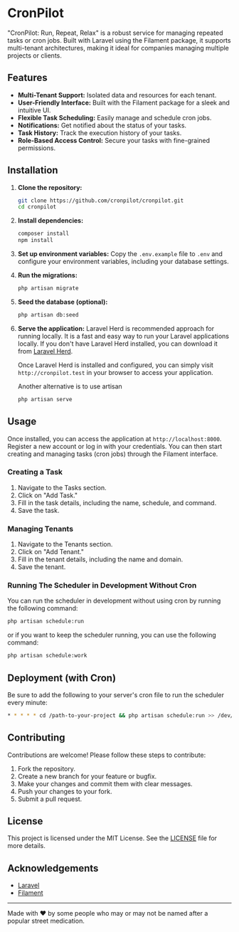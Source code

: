 # CronPilot

"CronPilot: Run, Repeat, Relax" is a robust service for managing repeated tasks or cron jobs. Built with Laravel using 
the Filament package, it supports multi-tenant architectures, making it ideal for companies managing multiple projects 
or clients.

## Features

- **Multi-Tenant Support:** Isolated data and resources for each tenant.
- **User-Friendly Interface:** Built with the Filament package for a sleek and intuitive UI.
- **Flexible Task Scheduling:** Easily manage and schedule cron jobs.
- **Notifications:** Get notified about the status of your tasks.
- **Task History:** Track the execution history of your tasks.
- **Role-Based Access Control:** Secure your tasks with fine-grained permissions.

## Installation

1. **Clone the repository:**
    ```bash
    git clone https://github.com/cronpilot/cronpilot.git
    cd cronpilot
    ```

2. **Install dependencies:**
    ```bash
    composer install
    npm install
    ```

3. **Set up environment variables:**
   Copy the `.env.example` file to `.env` and configure your environment variables, including your database settings.

4. **Run the migrations:**
    ```bash
    php artisan migrate
    ```

5. **Seed the database (optional):**
    ```bash
    php artisan db:seed
    ```

6. **Serve the application:**
    Laravel Herd is recommended approach for running locally. It is a fast and easy way to run your Laravel applications
    locally. If you don't have Laravel Herd installed, you can download it from [Laravel Herd](https://herd.laravel.com/).

    Once Laravel Herd is installed and configured, you can simply visit `http://cronpilot.test` in your browser to
    access your application.

    Another alternative is to use artisan
    ```bash
    php artisan serve
    ```

## Usage

Once installed, you can access the application at `http://localhost:8000`. Register a new account or log in with your
credentials. You can then start creating and managing tasks (cron jobs) through the Filament interface.

### Creating a Task

1. Navigate to the Tasks section.
2. Click on "Add Task."
3. Fill in the task details, including the name, schedule, and command.
4. Save the task.

### Managing Tenants

1. Navigate to the Tenants section.
2. Click on "Add Tenant."
3. Fill in the tenant details, including the name and domain.
4. Save the tenant.

### Running The Scheduler in Development Without Cron
You can run the scheduler in development without using cron by running the following command:
```bash
php artisan schedule:run
```

or if you want to keep the scheduler running, you can use the following command:
```bash
php artisan schedule:work
```

## Deployment (with Cron)
Be sure to add the following to your server's cron file to run the scheduler every minute:
```bash
* * * * * cd /path-to-your-project && php artisan schedule:run >> /dev/null 2>&1
```

## Contributing

Contributions are welcome! Please follow these steps to contribute:

1. Fork the repository.
2. Create a new branch for your feature or bugfix.
3. Make your changes and commit them with clear messages.
4. Push your changes to your fork.
5. Submit a pull request.

## License

This project is licensed under the MIT License. See the [LICENSE](LICENSE) file for more details.

## Acknowledgements

- [Laravel](https://laravel.com/)
- [Filament](https://filamentphp.com/)

---

Made with ❤️ by some people who may or may not be named after a popular street medication.
